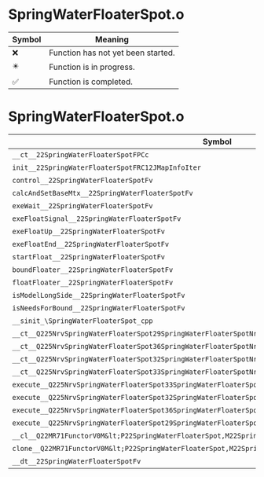 # SpringWaterFloaterSpot.o
| Symbol | Meaning 
| ------------- | ------------- 
| :x: | Function has not yet been started. 
| :eight_pointed_black_star: | Function is in progress. 
| :white_check_mark: | Function is completed. 


# SpringWaterFloaterSpot.o
| Symbol | Decompiled? |
| ------------- | ------------- |
| `__ct__22SpringWaterFloaterSpotFPCc` | :x: |
| `init__22SpringWaterFloaterSpotFRC12JMapInfoIter` | :x: |
| `control__22SpringWaterFloaterSpotFv` | :x: |
| `calcAndSetBaseMtx__22SpringWaterFloaterSpotFv` | :x: |
| `exeWait__22SpringWaterFloaterSpotFv` | :x: |
| `exeFloatSignal__22SpringWaterFloaterSpotFv` | :x: |
| `exeFloatUp__22SpringWaterFloaterSpotFv` | :x: |
| `exeFloatEnd__22SpringWaterFloaterSpotFv` | :x: |
| `startFloat__22SpringWaterFloaterSpotFv` | :x: |
| `boundFloater__22SpringWaterFloaterSpotFv` | :x: |
| `floatFloater__22SpringWaterFloaterSpotFv` | :x: |
| `isModelLongSide__22SpringWaterFloaterSpotFv` | :x: |
| `isNeedsForBound__22SpringWaterFloaterSpotFv` | :x: |
| `__sinit_\SpringWaterFloaterSpot_cpp` | :x: |
| `__ct__Q225NrvSpringWaterFloaterSpot29SpringWaterFloaterSpotNrvWaitFv` | :x: |
| `__ct__Q225NrvSpringWaterFloaterSpot36SpringWaterFloaterSpotNrvFloatSignalFv` | :x: |
| `__ct__Q225NrvSpringWaterFloaterSpot32SpringWaterFloaterSpotNrvFloatUpFv` | :x: |
| `__ct__Q225NrvSpringWaterFloaterSpot33SpringWaterFloaterSpotNrvFloatEndFv` | :x: |
| `execute__Q225NrvSpringWaterFloaterSpot33SpringWaterFloaterSpotNrvFloatEndCFP5Spine` | :x: |
| `execute__Q225NrvSpringWaterFloaterSpot32SpringWaterFloaterSpotNrvFloatUpCFP5Spine` | :x: |
| `execute__Q225NrvSpringWaterFloaterSpot36SpringWaterFloaterSpotNrvFloatSignalCFP5Spine` | :x: |
| `execute__Q225NrvSpringWaterFloaterSpot29SpringWaterFloaterSpotNrvWaitCFP5Spine` | :x: |
| `__cl__Q22MR71FunctorV0M&lt;P22SpringWaterFloaterSpot,M22SpringWaterFloaterSpotFPCvPv_v&gt;CFv` | :x: |
| `clone__Q22MR71FunctorV0M&lt;P22SpringWaterFloaterSpot,M22SpringWaterFloaterSpotFPCvPv_v&gt;CFP7JKRHeap` | :x: |
| `__dt__22SpringWaterFloaterSpotFv` | :x: |
